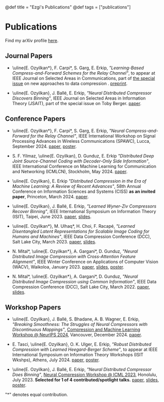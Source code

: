 @def title = "Ezgi's Publications"
@def tags = ["publications"]

# Publications

Find my arXiv profile [here](https://arxiv.org/search/cs?searchtype=author&query=Ozyilkan,+E). 

## Journal Papers

* \uline{E. Ozyilkan*}, F. Carpi\*, S. Garg, E. Erkip, *"Learning-Based Compress-and-Forward Schemes for the Relay Channel"*, to appear at IEEE Journal on Selected Areas in Communications, part of [the special issue](https://www.comsoc.org/publications/journals/ieee-jsac/cfp/rethinking-information-identification-representation-and) on new approaches to data compression . [preprint](https://arxiv.org/abs/2405.09534v1).


* \uline{E. Ozyilkan},  J. Ballé, E. Erkip, *"Neural Distributed Compressor Discovers Binning"*, IEEE Journal on Selected Areas in Information Theory (JSAIT), part of the special issue on Toby Berger. [paper](https://ieeexplore.ieee.org/document/10508220).


## Conference Papers

* \uline{E. Ozyilkan*}, F. Carpi\*, S. Garg, E. Erkip, *"Neural Compress-and-Forward for the Relay Channel"*, IEEE International Workshop on Signal Processing Advances in Wireless Communications (SPAWC), Lucca, September 2024. [paper](https://ieeexplore.ieee.org/document/10694419), [poster](/assets/Neural_Compress-and-Forward_SPAWC2024_poster.pdf).

* S. F. Yilmaz, \uline{E. Ozyilkan}, D. Gunduz, E. Erkip *"Distributed Deep Joint Source-Channel Coding with Decoder-Only Side Information"*, IEEE International Conference on Machine Learning for Communication and Networking (ICMLCN), Stockholm, May 2024. [paper](https://ieeexplore.ieee.org/document/10625214).

* \uline{E. Ozyilkan}, E. Erkip *"Distributed Compression in the Era of Machine Learning: A Review of Recent Advances"*, 58th Annual Conference on Information Sciences and Systems (CISS) **as an invited paper**, Princeton, March 2024. [paper](https://ieeexplore.ieee.org/document/10480175).

* \uline{E. Ozyilkan}, J. Ballé, E. Erkip, *"Learned Wyner-Ziv Compressors Recover Binning"*, IEEE International Symposium on Information Theory (ISIT), Taipei, June 2023. [paper](https://ieeexplore.ieee.org/document/10206542), [slides](/assets/Ozyilkan_ISIT2023_final.pdf).

* \uline{E. Ozyilkan*}, M. Ulhaq\*, H. Choi, F. Racapé, *"Learned Disentangled Latent Representations for Scalable Image Coding for Humans and Machines"*, IEEE Data Compression Conference (DCC), Salt Lake City, March 2023. [paper](https://ieeexplore.ieee.org/document/10125297), [slides](/assets/2023-VCM-DCC-Ezgi.pdf).

* N. Mital\*, \uline{E. Ozyilkan*}, A. Gargani\*, D. Gunduz, *"Neural Distributed Image Compression with Cross-Attention Feature Alignment"*, IEEE Winter Conference on Applications of Computer Vision (WACV), Waikoloa, January 2023. [paper](https://openaccess.thecvf.com/content/WACV2023/papers/Mital_Neural_Distributed_Image_Compression_With_Cross-Attention_Feature_Alignment_WACV_2023_paper.pdf), [slides](/assets/WACV_NDIC-CAM_Ezgi.pdf), [poster](/assets/1284-wacv-post.pdf).

* N. Mital\*, \uline{E. Ozyilkan*}, A. Gargani\*, D. Gunduz, *"Neural Distributed Image Compression using Common Information"*, IEEE Data Compression Conference (DCC), Salt Lake City, March 2022. [paper](https://ieeexplore.ieee.org/document/9810729), [slides](/assets/NDIC_Feb2022_Presentation_Ozyilkan.pdf).


## Workshop Papers

* \uline{E. Ozyilkan}, J. Ballé, S. Bhadane, A. B. Wagner, E. Erkip, *"Breaking Smoothness: The Struggles of Neural Compressors with Discontinuous Mappings"*, [Compression and Machine Learning Workshop @ NeurIPS 2024](https://neuralcompression.github.io/workshop24), Vancouver, December 2024. [paper](https://openreview.net/forum?id=qcM1fkFj3Y). 


* E. Tasci, \uline{E. Ozyilkan}, O. K. Ulger, E. Erkip, *"Robust Distributed Compression with Learned Heegard-Berger Scheme"*, to appear at IEEE International Symposium on Information Theory Workshops (ISIT Wkshps), Athens, July 2024. [paper](https://ieeexplore.ieee.org/document/10591775), [poster](/assets/learned_HB_LCW@ISIT'24.pdf).

* \uline{E. Ozyilkan}, J. Ballé, E. Erkip, *"Neural Distributed Compressor Does Binning"*, [Neural Compression Workshop @ ICML 2023](https://neuralcompression.github.io/workshop23), Honolulu, July 2023. **Selected for 1 of 4 contributed/spotlight talks.** [paper](https://openreview.net/forum?id=3Dq4FZJSga), [slides](/assets/Ozyilkan_ICML2023-workshop_final.pdf), [poster](/assets/Ozyilkan_Simons-Institute_Poster_May2023.pdf). 






"*" denotes equal contribution.
